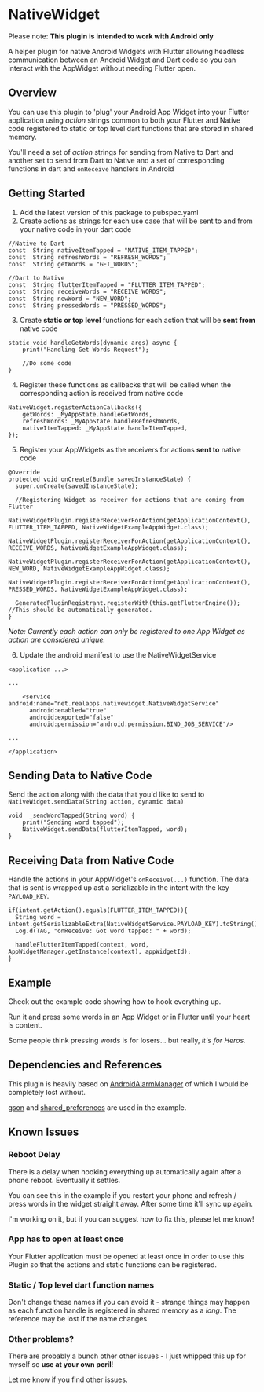 # NativeWidget
Please note: 
**This plugin is intended to work with Android only**

A helper plugin for native Android Widgets with Flutter allowing headless communication between an Android Widget and Dart code so you can interact with the AppWidget without needing Flutter open.

## Overview
You can use this plugin to 'plug' your Android App Widget into your Flutter application using *action* strings common to both your Flutter and Native code registered to static or top level dart functions that are stored in shared memory.

You'll need a set of *action* strings for sending from Native to Dart and another set to send from Dart to Native and a set of corresponding functions in dart and `onReceive` handlers in Android

## Getting Started

1. Add the latest version of this package to pubspec.yaml
2. Create actions as strings for each use case that will be sent to and from your native code in your dart code
```  
//Native to Dart
const  String nativeItemTapped = "NATIVE_ITEM_TAPPED";
const  String refreshWords = "REFRESH_WORDS";
const  String getWords = "GET_WORDS";

//Dart to Native
const  String flutterItemTapped = "FLUTTER_ITEM_TAPPED";
const  String receiveWords = "RECEIVE_WORDS";
const  String newWord = "NEW_WORD";
const  String pressedWords = "PRESSED_WORDS";
```
3. Create **static or top level** functions for each action that will be **sent from** native code
```
static void handleGetWords(dynamic args) async {
	print("Handling Get Words Request");
	
	//Do some code
}
```
4. Register these functions as callbacks that will be called when the corresponding  action is received from native code
```
NativeWidget.registerActionCallbacks({
	getWords: _MyAppState.handleGetWords,
	refreshWords: _MyAppState.handleRefreshWords,
	nativeItemTapped: _MyAppState.handleItemTapped,
});
```
5. Register your AppWidgets as the receivers for actions **sent to** native code
```
@Override  
protected void onCreate(Bundle savedInstanceState) {  
  super.onCreate(savedInstanceState);  
  
  //Registering Widget as receiver for actions that are coming from Flutter  
  NativeWidgetPlugin.registerReceiverForAction(getApplicationContext(), FLUTTER_ITEM_TAPPED, NativeWidgetExampleAppWidget.class);  
  NativeWidgetPlugin.registerReceiverForAction(getApplicationContext(), RECEIVE_WORDS, NativeWidgetExampleAppWidget.class);  
  NativeWidgetPlugin.registerReceiverForAction(getApplicationContext(), NEW_WORD, NativeWidgetExampleAppWidget.class);  
  NativeWidgetPlugin.registerReceiverForAction(getApplicationContext(), PRESSED_WORDS, NativeWidgetExampleAppWidget.class);
  
  GeneratedPluginRegistrant.registerWith(this.getFlutterEngine());  //This should be automatically generated.
}
```

*Note: Currently each action can only be registered to one App Widget as action are considered unique.*

6. Update the android manifest to use the NativeWidgetService
```
<application ...>

...

	<service android:name="net.realapps.nativewidget.NativeWidgetService"  
	  android:enabled="true"  
	  android:exported="false"  
	  android:permission="android.permission.BIND_JOB_SERVICE"/>

...

</application>
```

## Sending Data to Native Code
Send the action along with the data that you'd like to send to `NativeWidget.sendData(String action, dynamic data)`
```
void  _sendWordTapped(String word) {
	print("Sending word tapped");
	NativeWidget.sendData(flutterItemTapped, word);
}
```

## Receiving Data from Native Code
Handle the actions in your AppWidget's `onReceive(...)` function. The data that is sent is wrapped up ast a serializable in the intent with the key `PAYLOAD_KEY`. 
```
if(intent.getAction().equals(FLUTTER_ITEM_TAPPED)){  
  String word = intent.getSerializableExtra(NativeWidgetService.PAYLOAD_KEY).toString();
  Log.d(TAG, "onReceive: Got word tapped: " + word);
  
  handleFlutterItemTapped(context, word, AppWidgetManager.getInstance(context), appWidgetId);
}
```

## Example
Check out the example code showing how to hook everything up.

Run it and press some words in an App Widget or in Flutter until your heart is content. 

Some people think pressing words is for losers... but really, *it's for Heros.*

## Dependencies and References
This plugin is heavily based on [AndroidAlarmManager](https://github.com/flutter/plugins/tree/master/packages/android_alarm_manager) of which I would be completely lost without.

[gson](https://github.com/google/gson) and [shared_preferences](https://pub.dev/packages/shared_preferences) are used in the example.

## Known Issues

### Reboot Delay
There is a delay when hooking everything up automatically again after a phone reboot. Eventually it settles.

You can see this in the example if you restart your phone and refresh / press words in the widget straight away. After some time it'll sync up again.

I'm working on it, but if you can suggest how to fix this, please let me know!

### App has to open at least once
Your Flutter application must be opened at least once in order to use this Plugin so that the actions and static functions can be registered.

### Static / Top level dart function names
Don't change these names if you can avoid it - strange things may happen as each function handle is registered in shared memory as a *long*. The reference may be lost if the name changes

### Other problems?
There are probably a bunch other other issues - I just whipped this up for myself so **use at your own peril**!

Let me know if you find other issues.